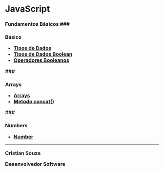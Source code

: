 <h1> JavaScript
<h3> Fundamentos Básicos
###<h3>Básico

- [Tipos de Dados](https://javascript.info/types)
- [Tipos de Dados Boolean](https://javascript.info/types#boolean-logical-type)
- [Operadores Booleanos](https://javascript.info/logical-operators) 
  
###<h3> Arrays
- [Arrays](https://javascript.info/array)
- [Metodo concat()](https://developer.mozilla.org/pt-BR/docs/Web/JavaScript/Reference/Global_Objects/Array/concat)

###<h3> Numbers
- [Number](https://developer.mozilla.org/pt-BR/docs/Web/JavaScript/Reference/Global_Objects/Number)

---
<p>Cristian Souza <br>
<p>Desenvolvedor Software










